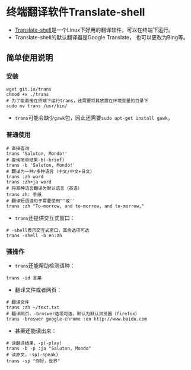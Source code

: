 # 终端翻译软件Translate-shell
* [Translate-shell](https://github.com/soimort/translate-shell)是一个Linux下好用的翻译软件，可以在终端下运行。
* Translate-shell的默认翻译器是Google Translate， 也可以更改为Bing等。

## 简单使用说明

### 安装

```shell
wget git.io/trans
chmod +x ./trans
# 为了能直接在终端下运行trans，还需要将其放置在环境变量的目录下
sudo mv trans /usr/bin/
```

* `trans`可能会缺少`gawk`包，因此还需要`sudo apt-get install gawk`。

### 普通使用

```shell
# 直接查询
trans 'Saluton, Mondo!'
# 查询简单结果-b(-brief)
trans -b 'Saluton, Mondo!'
# 翻译为一种/多种语言（中文/中文+日文）
trans :zh word
trans :zh+ja word
# 将某种语言翻译为默认语言（英语）
trans zh: 手纸
# 翻译短语或句子需要使用""或''
trans :zh "To-morrow, and to-morrow, and to-morrow,"
```

* `trans`还提供交互式窗口：

```shell
# -shell表示交互式窗口，其余选项可选
trans -shell -b en:zh
```

### 骚操作

* `trans`还能帮助检测语种：

```shell
trans -id 言葉
```

* 翻译文件或者网页：

```shell
# 翻译文件
trans :zh ~/text.txt
# 翻译网页，-broswer选项可选，默认为默认浏览器（firefox）
trans -broswer google-chrome :en http://www.baidu.com
```

* 甚至还能读出来：

```shell
# 读翻译结果，-p(-play)
trans -b -p :ja "Saluton, Mondo"
# 读原文，-sp(-speak)
trans -sp "你好，世界"
```

